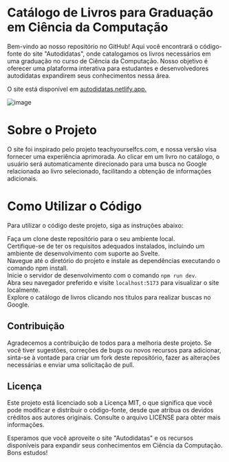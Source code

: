 # Catálogo de Livros para Graduação em Ciência da Computação
Bem-vindo ao nosso repositório no GitHub! Aqui você encontrará o código-fonte do site "Autodidatas", onde catalogamos os livros necessários em uma graduação no curso de Ciência da Computação. Nosso objetivo é oferecer uma plataforma interativa para estudantes e desenvolvedores autodidatas expandirem seus conhecimentos nessa área.

O site está disponível em [autodidatas.netlify.app.](https://autodidatas.netlify.app/)

![image](https://github.com/lucasnsaraujo/learn/assets/36781651/e130c333-7a23-44aa-b703-65eef2c41380)


# Sobre o Projeto
O site foi inspirado pelo projeto teachyourselfcs.com, e nossa versão visa fornecer uma experiência aprimorada. Ao clicar em um livro no catálogo, o usuário será automaticamente direcionado para uma busca no Google relacionada ao livro selecionado, facilitando a obtenção de informações adicionais.

# Como Utilizar o Código
Para utilizar o código deste projeto, siga as instruções abaixo:  

Faça um clone deste repositório para o seu ambiente local.  
Certifique-se de ter os requisitos adequados instalados, incluindo um ambiente de desenvolvimento com suporte ao Svelte.  
Navegue até o diretório do projeto e instale as dependências executando o comando npm install.  
Inicie o servidor de desenvolvimento com o comando `npm run dev`.  
Abra seu navegador preferido e visite `localhost:5173` para visualizar o site localmente.  
Explore o catálogo de livros clicando nos títulos para realizar buscas no Google.  

## Contribuição
Agradecemos a contribuição de todos para a melhoria deste projeto. Se você tiver sugestões, correções de bugs ou novos recursos para adicionar, sinta-se à vontade para criar um fork deste repositório, fazer as alterações necessárias e enviar uma solicitação de pull.

## Licença
Este projeto está licenciado sob a Licença MIT, o que significa que você pode modificar e distribuir o código-fonte, desde que atribua os devidos créditos aos autores originais. Consulte o arquivo LICENSE para obter mais informações.

Esperamos que você aproveite o site "Autodidatas" e os recursos disponíveis para expandir seus conhecimentos em Ciência da Computação. Bons estudos!
